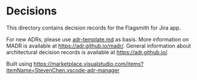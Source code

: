 # Decisions

This directory contains decision records for the Flagsmith for Jira app.

For new ADRs, please use [adr-template.md](adr-template.md) as basis.
More information on MADR is available at <https://adr.github.io/madr/>.
General information about architectural decision records is available at <https://adr.github.io/>.

Built using <https://marketplace.visualstudio.com/items?itemName=StevenChen.vscode-adr-manager>